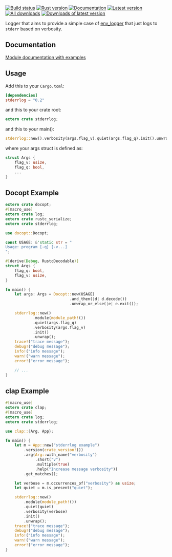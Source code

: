 [![Build status](https://travis-ci.org/cardoe/stderrlog-rs.svg?branch=master)](https://travis-ci.org/cardoe/stderrlog-rs)
[![Rust version]( https://img.shields.io/badge/rust-1.15+-blue.svg)]()
[![Documentation](https://docs.rs/stderrlog/badge.svg)](https://docs.rs/stderrlog)
[![Latest version](https://img.shields.io/crates/v/stderrlog.svg)](https://crates.io/crates/stderrlog)
[![All downloads](https://img.shields.io/crates/d/stderrlog.svg)](https://crates.io/crates/stderrlog)
[![Downloads of latest version](https://img.shields.io/crates/dv/stderrlog.svg)](https://crates.io/crates/stderrlog)

Logger that aims to provide a simple case of
[env_logger](https://crates.io/crates/env_logger) that just
logs to `stderr` based on verbosity.

## Documentation

[Module documentation with examples](https://docs.rs/stderrlog/)

## Usage

Add this to your `Cargo.toml`:

```toml
[dependencies]
stderrlog = "0.2"
```

and this to your crate root:

```rust
extern crate stderrlog;
```

and this to your main():

```rust
stderrlog::new().verbosity(args.flag_v).quiet(args.flag_q).init().unwrap();
```

where your args struct is defined as:

```rust
struct Args {
    flag_v: usize,
    flag_q: bool,
    ...
}
```

## Docopt Example

```rust
extern crate docopt;
#[macro_use]
extern crate log;
extern crate rustc_serialize;
extern crate stderrlog;

use docopt::Docopt;

const USAGE: &'static str = "
Usage: program [-q] [-v...]
";

#[derive(Debug, RustcDecodable)]
struct Args {
    flag_q: bool,
    flag_v: usize,
}

fn main() {
    let args: Args = Docopt::new(USAGE)
                            .and_then(|d| d.decode())
                            .unwrap_or_else(|e| e.exit());

    stderrlog::new()
            .module(module_path!())
            .quiet(args.flag_q)
            .verbosity(args.flag_v)
            .init()
            .unwrap();
    trace!("trace message");
    debug!("debug message");
    info!("info message");
    warn!("warn message");
    error!("error message");

    // ...
}
```

## clap Example

```rust
#[macro_use]
extern crate clap;
#[macro_use]
extern crate log;
extern crate stderrlog;

use clap::{Arg, App};

fn main() {
    let m = App::new("stderrlog example")
        .version(crate_version!())
        .arg(Arg::with_name("verbosity")
             .short("v")
             .multiple(true)
             .help("Increase message verbosity"))
        .get_matches();

    let verbose = m.occurrences_of("verbosity") as usize;
    let quiet = m.is_present("quiet");

    stderrlog::new()
        .module(module_path!())
        .quiet(quiet)
        .verbosity(verbose)
        .init()
        .unwrap();
    trace!("trace message");
    debug!("debug message");
    info!("info message");
    warn!("warn message");
    error!("error message");
}
```
